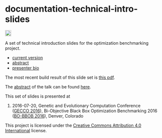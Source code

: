 # documentation-technical-intro-slides

[<img alt="CircleCI Build Status" src="https://img.shields.io/circleci/project/optimizationBenchmarking/documentation-technical-intro-slides.svg" height="20"/>](https://circleci.com/gh/optimizationBenchmarking/documentation-technical-intro-slides)

A set of technical introduction slides for the optimization benchmarking project.

* [current version](https://circleci.com/api/v1/project/optimizationBenchmarking/documentation-technical-intro-slides/latest/artifacts/0/$CIRCLE_ARTIFACTS/intro-slides.pdf?branch=master)
* [abstract](https://github.com/optimizationBenchmarking/documentation-technical-intro-slides/blob/master/meta/abstract.md)
* [presenter bio](https://github.com/optimizationBenchmarking/documentation-technical-intro-slides/blob/master/meta/shortBio.md)

The most recent build result of this slide set is [this pdf](https://circleci.com/api/v1/project/optimizationBenchmarking/documentation-technical-intro-slides/latest/artifacts/0/$CIRCLE_ARTIFACTS/technical-intro-slides.pdf?branch=master).

The [abstract](https://github.com/optimizationBenchmarking/documentation-technical-intro-slides/blob/master/meta/abstract.md) of the talk can be found [here](https://github.com/optimizationBenchmarking/documentation-technical-intro-slides/blob/master/meta/abstract.md).

This set of slides is presented at

1. 2016-07-20, Genetic and Evolutionary Computation Conference ([GECCO 2016](http://gecco-2016.sigevo.org/)), Bi-Objective Black Box Optimization Benchmarking 2016 ([BO-BBOB 2016](http://gecco-2016.sigevo.org/index.html/Workshops#id_Bi-Objective%20Black%20Box%20Optimization%20Benchmarking%202016%20(BO-BBOB%202016))), Denver, Colorado

This project is licensed under the [Creative Commons Attribution 4.0 International](https://github.com/optimizationBenchmarking/documentation-technical-intro-slides/blob/master/LICENSE.md) license.